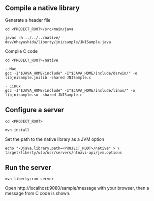 ## Compile a native library

Generate a header file

```
cd <PROJECT_ROOT>/src/main/java

javac -h ../../../native/ dev/nhayashida/liberty/jni/sample/JNISample.java
```

Compile C code

```
cd <PROJECT_ROOT>/native

- Mac
gcc -I"$JAVA_HOME/include" -I"$JAVA_HOME/include/darwin/" -o libjnisample.jnilib -shared JNISample.c

- Linux
gcc -I"$JAVA_HOME/include" -I"$JAVA_HOME/include/linux/" -o libjnisample.so -shared JNISample.c

```

## Configure a server

```
cd <PROJECT_ROOT>

mvn install
```

Set the path to the native library as a JVM option

```
echo "-Djava.library.path=<PROJECT_ROOT>/native" > \
target/liberty/wlp/usr/servers/nfnavi-api/jvm.options
```

## Run the server

```
mvn liberty:run-server
```

Open http://localhost:9080/sample/message with your browser, then a message from C code is shown.
